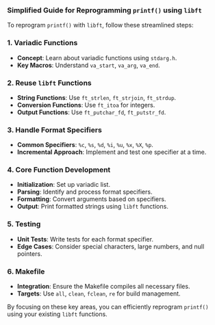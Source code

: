 ### Simplified Guide for Reprogramming `printf()` using `libft`

To reprogram `printf()` with `libft`, follow these streamlined steps:

### 1. **Variadic Functions**
   - **Concept**: Learn about variadic functions using `stdarg.h`.
   - **Key Macros**: Understand `va_start`, `va_arg`, `va_end`.

### 2. **Reuse `libft` Functions**
   - **String Functions**: Use `ft_strlen`, `ft_strjoin`, `ft_strdup`.
   - **Conversion Functions**: Use `ft_itoa` for integers.
   - **Output Functions**: Use `ft_putchar_fd`, `ft_putstr_fd`.

### 3. **Handle Format Specifiers**
   - **Common Specifiers**: `%c`, `%s`, `%d`, `%i`, `%u`, `%x`, `%X`, `%p`.
   - **Incremental Approach**: Implement and test one specifier at a time.

### 4. **Core Function Development**
   - **Initialization**: Set up variadic list.
   - **Parsing**: Identify and process format specifiers.
   - **Formatting**: Convert arguments based on specifiers.
   - **Output**: Print formatted strings using `libft` functions.

### 5. **Testing**
   - **Unit Tests**: Write tests for each format specifier.
   - **Edge Cases**: Consider special characters, large numbers, and null pointers.

### 6. **Makefile**
   - **Integration**: Ensure the Makefile compiles all necessary files.
   - **Targets**: Use `all`, `clean`, `fclean`, `re` for build management.

By focusing on these key areas, you can efficiently reprogram `printf()` using your existing `libft` functions.
